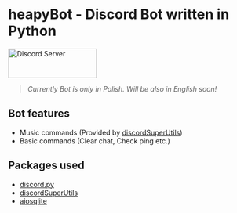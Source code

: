 # heapyBot - Discord Bot written in Python  

<img src="https://i.imgur.com/02nwlzt.png" alt="Discord Server" width="180" height="60">  

> *Currently Bot is only in Polish. Will be also in English soon!*  

## Bot features
 - Music commands (Provided by <a href="https://github.com/discordsuperutils/discord-super-utils">discordSuperUtils</a>)
 - Basic commands (Clear chat, Check ping etc.)

## Packages used
 - <a href="https://github.com/Rapptz/discord.py">discord.py</a>
 - <a href="https://github.com/discordsuperutils/discord-super-utils">discordSuperUtils</a>
 - <a href="https://github.com/omnilib/aiosqlite">aiosqlite</a>

